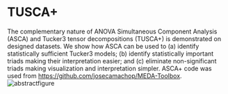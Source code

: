 TUSCA+
=======
The complementary nature of ANOVA Simultaneous Component Analysis (ASCA) and Tucker3 tensor decompositions (TUSCA+) is demonstrated on designed datasets. We show how ASCA can be used to (a) identify statistically sufficient Tucker3 models; (b) identify statistically important triads making their interpretation easier; and (c) eliminate non-significant triads making visualization and interpretation simpler. 
ASCA+ code was used from https://github.com/josecamachop/MEDA-Toolbox. 
![abstractfigure](https://github.com/FarnooshKoleini/TUSCA-/assets/99754293/709cce72-d9e7-4174-8e8d-a699efd678bd)
